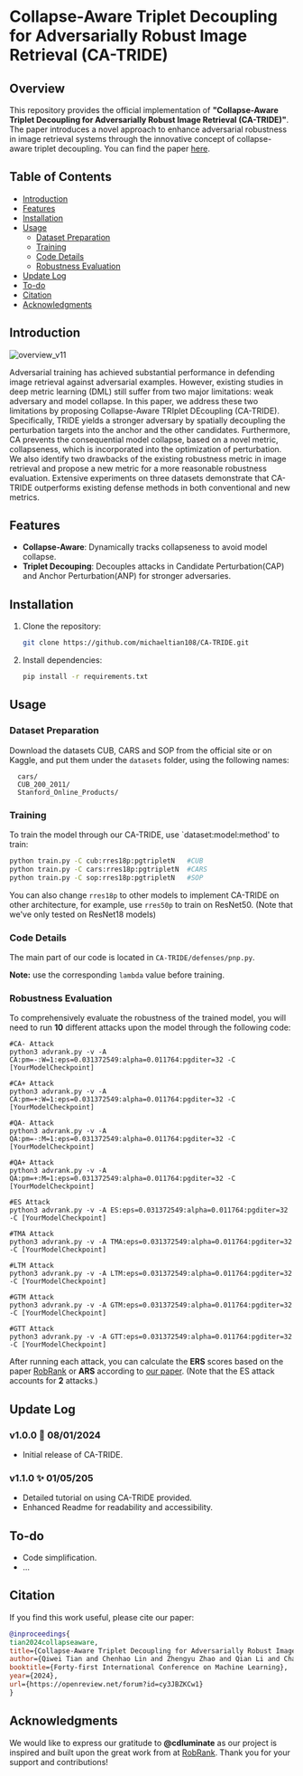 # Collapse-Aware Triplet Decoupling for Adversarially Robust Image Retrieval (CA-TRIDE)

## Overview
This repository provides the official implementation of **"Collapse-Aware Triplet Decoupling for Adversarially Robust Image Retrieval (CA-TRIDE)"**. The paper introduces a novel approach to enhance adversarial robustness in image retrieval systems through the innovative concept of collapse-aware triplet decoupling. You can find the paper [here](https://arxiv.org/abs/2312.07364).

## Table of Contents
- [Introduction](#introduction)
- [Features](#features)
- [Installation](#installation)
- [Usage](#usage)
  - [Dataset Preparation](#dataset-preparation)
  - [Training](#training)
  - [Code Details](#code-details)
  - [Robustness Evaluation](#robustness-evaluation)
- [Update Log](#update-log)
- [To-do](#to-do)
- [Citation](#citation)
- [Acknowledgments](#acknowledgments)

## Introduction

![overview_v11](https://github.com/user-attachments/assets/784b54a8-7f25-4b9b-87b4-27808e10f1cb)

Adversarial training has achieved substantial performance in defending image retrieval against adversarial examples. However, existing studies in deep metric learning (DML) still suffer from two major limitations: weak adversary and model collapse. In this paper, we address these two limitations by proposing Collapse-Aware TRIplet DEcoupling (CA-TRIDE). Specifically, TRIDE yields a stronger adversary by spatially decoupling the perturbation targets into the anchor and the other candidates. Furthermore, CA prevents the consequential model collapse, based on a novel metric, collapseness, which is incorporated into the optimization of perturbation. We also identify two drawbacks of the existing robustness metric in image retrieval and propose a new metric for a more reasonable robustness evaluation. Extensive experiments on three datasets demonstrate that CA-TRIDE outperforms existing defense methods in both conventional and new metrics. 

## Features
- **Collapse-Aware**: Dynamically tracks collapseness to avoid model collapse.
- **Triplet Decouping**: Decouples attacks in Candidate Perturbation(CAP) and Anchor Perturbation(ANP) for stronger adversaries.

## Installation
1. Clone the repository:
   ```bash
   git clone https://github.com/michaeltian108/CA-TRIDE.git
   ```
2. Install dependencies:
   ```bash
   pip install -r requirements.txt
   ```

## Usage

### Dataset Preparation
Download the datasets CUB, CARS and SOP from the official site or on Kaggle, and put them under the `datasets` folder, using the following names:
```
  cars/
  CUB_200_2011/
  Stanford_Online_Products/
```
### Training
To train the model through our CA-TRIDE, use `dataset:model:method' to train:
```bash
python train.py -C cub:rres18p:pgtripletN   #CUB
python train.py -C cars:rres18p:pgtripletN  #CARS
python train.py -C sop:rres18p:pgtripletN   #SOP
```
You can also change `rres18p` to other models to implement CA-TRIDE on other architecture, for example, use `rres50p` to train on ResNet50. (Note that we've only tested on ResNet18 models)

### Code Details
The main part of our code is located in `CA-TRIDE/defenses/pnp.py`. 

**Note:** use the corresponding `lambda` value before training. 

### Robustness Evaluation
To comprehensively evaluate the robustness of the trained model, you will need to run **10** different attacks upon the model through the following code:
```
#CA- Attack
python3 advrank.py -v -A CA:pm=-:W=1:eps=0.031372549:alpha=0.011764:pgditer=32 -C [YourModelCheckpoint]

#CA+ Attack
python3 advrank.py -v -A CA:pm=+:W=1:eps=0.031372549:alpha=0.011764:pgditer=32 -C [YourModelCheckpoint]

#QA- Attack
python3 advrank.py -v -A QA:pm=-:M=1:eps=0.031372549:alpha=0.011764:pgditer=32 -C [YourModelCheckpoint]

#QA+ Attack
python3 advrank.py -v -A QA:pm=+:M=1:eps=0.031372549:alpha=0.011764:pgditer=32 -C [YourModelCheckpoint]

#ES Attack
python3 advrank.py -v -A ES:eps=0.031372549:alpha=0.011764:pgditer=32 -C [YourModelCheckpoint]

#TMA Attack
python3 advrank.py -v -A TMA:eps=0.031372549:alpha=0.011764:pgditer=32 -C [YourModelCheckpoint]

#LTM Attack
python3 advrank.py -v -A LTM:eps=0.031372549:alpha=0.011764:pgditer=32 -C [YourModelCheckpoint]

#GTM Attack
python3 advrank.py -v -A GTM:eps=0.031372549:alpha=0.011764:pgditer=32 -C [YourModelCheckpoint]

#GTT Attack
python3 advrank.py -v -A GTT:eps=0.031372549:alpha=0.011764:pgditer=32 -C [YourModelCheckpoint]
```

After running each attack, you can calculate the **ERS** scores based on the paper [RobRank](https://github.com/cdluminate/robrank) or **ARS** according to [our paper](https://arxiv.org/abs/2312.07364).
(Note that the ES attack accounts for **2** attacks.)


## Update Log

### v1.0.0 🎉 08/01/2024
- Initial release of CA-TRIDE. 

### v1.1.0 ✨ 01/05/205
- Detailed tutorial on using CA-TRIDE provided.
- Enhanced Readme for readability and accessibility.

## To-do
- Code simplification.
- ...

## Citation
If you find this work useful, please cite our paper:
```bibtex
@inproceedings{
tian2024collapseaware,
title={Collapse-Aware Triplet Decoupling for Adversarially Robust Image Retrieval},
author={Qiwei Tian and Chenhao Lin and Zhengyu Zhao and Qian Li and Chao Shen},
booktitle={Forty-first International Conference on Machine Learning},
year={2024},
url={https://openreview.net/forum?id=cy3JBZKCw1}
}
```

## Acknowledgments
We would like to express our gratitude to  **@cdluminate** as our project is inspired and built upon the great work from at [RobRank](https://github.com/cdluminate/robrank). 
Thank you for your support and contributions!



